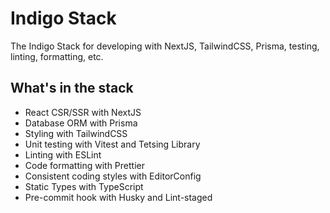 # Indigo Stack

The Indigo Stack for developing with NextJS, TailwindCSS, Prisma, testing, linting, formatting, etc.

## What's in the stack

- React CSR/SSR with NextJS
- Database ORM with Prisma
- Styling with TailwindCSS
- Unit testing with Vitest and Tetsing Library
- Linting with ESLint
- Code formatting with Prettier
- Consistent coding styles with EditorConfig
- Static Types with TypeScript
- Pre-commit hook with Husky and Lint-staged
